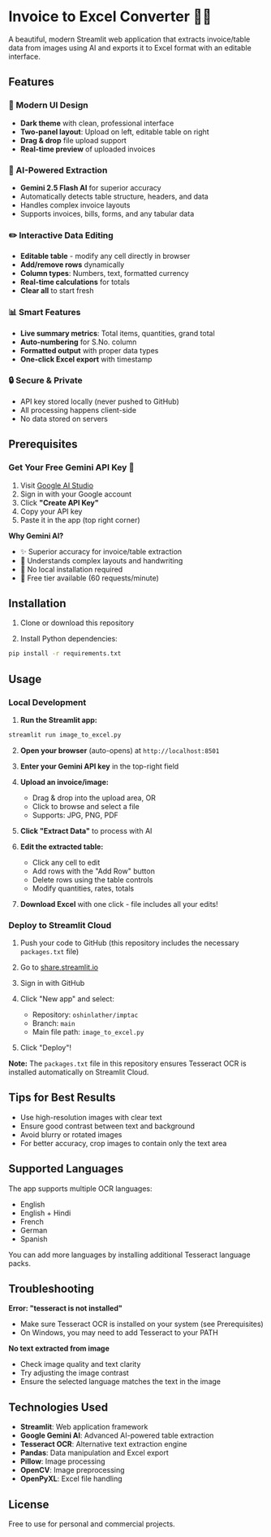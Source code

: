 # Invoice to Excel Converter 📄✨

A beautiful, modern Streamlit web application that extracts invoice/table data from images using AI and exports it to Excel format with an editable interface.

## Features

### 🎨 Modern UI Design
- **Dark theme** with clean, professional interface
- **Two-panel layout**: Upload on left, editable table on right
- **Drag & drop** file upload support
- **Real-time preview** of uploaded invoices

### 🤖 AI-Powered Extraction
- **Gemini 2.5 Flash AI** for superior accuracy
- Automatically detects table structure, headers, and data
- Handles complex invoice layouts
- Supports invoices, bills, forms, and any tabular data

### ✏️ Interactive Data Editing
- **Editable table** - modify any cell directly in browser
- **Add/remove rows** dynamically
- **Column types**: Numbers, text, formatted currency
- **Real-time calculations** for totals
- **Clear all** to start fresh

### 📊 Smart Features
- **Live summary metrics**: Total items, quantities, grand total
- **Auto-numbering** for S.No. column
- **Formatted output** with proper data types
- **One-click Excel export** with timestamp

### 🔒 Secure & Private
- API key stored locally (never pushed to GitHub)
- All processing happens client-side
- No data stored on servers

## Prerequisites

### Get Your Free Gemini API Key 🔑

1. Visit [Google AI Studio](https://aistudio.google.com/app/apikey)
2. Sign in with your Google account
3. Click **"Create API Key"**
4. Copy your API key
5. Paste it in the app (top right corner)

**Why Gemini AI?**
- ✨ Superior accuracy for invoice/table extraction
- 🧠 Understands complex layouts and handwriting
- 🚀 No local installation required
- 💯 Free tier available (60 requests/minute)

## Installation

1. Clone or download this repository

2. Install Python dependencies:
```bash
pip install -r requirements.txt
```

## Usage

### Local Development

1. **Run the Streamlit app:**
```bash
streamlit run image_to_excel.py
```

2. **Open your browser** (auto-opens) at `http://localhost:8501`

3. **Enter your Gemini API key** in the top-right field

4. **Upload an invoice/image:**
   - Drag & drop into the upload area, OR
   - Click to browse and select a file
   - Supports: JPG, PNG, PDF

5. **Click "Extract Data"** to process with AI

6. **Edit the extracted table:**
   - Click any cell to edit
   - Add rows with the "Add Row" button
   - Delete rows using the table controls
   - Modify quantities, rates, totals

7. **Download Excel** with one click - file includes all your edits!

### Deploy to Streamlit Cloud

1. Push your code to GitHub (this repository includes the necessary `packages.txt` file)

2. Go to [share.streamlit.io](https://share.streamlit.io/)

3. Sign in with GitHub

4. Click "New app" and select:
   - Repository: `oshinlather/imptac`
   - Branch: `main`
   - Main file path: `image_to_excel.py`

5. Click "Deploy"!

**Note:** The `packages.txt` file in this repository ensures Tesseract OCR is installed automatically on Streamlit Cloud.

## Tips for Best Results

- Use high-resolution images with clear text
- Ensure good contrast between text and background
- Avoid blurry or rotated images
- For better accuracy, crop images to contain only the text area

## Supported Languages

The app supports multiple OCR languages:
- English
- English + Hindi
- French
- German
- Spanish

You can add more languages by installing additional Tesseract language packs.

## Troubleshooting

**Error: "tesseract is not installed"**
- Make sure Tesseract OCR is installed on your system (see Prerequisites)
- On Windows, you may need to add Tesseract to your PATH

**No text extracted from image**
- Check image quality and text clarity
- Try adjusting the image contrast
- Ensure the selected language matches the text in the image

## Technologies Used

- **Streamlit**: Web application framework
- **Google Gemini AI**: Advanced AI-powered table extraction
- **Tesseract OCR**: Alternative text extraction engine
- **Pandas**: Data manipulation and Excel export
- **Pillow**: Image processing
- **OpenCV**: Image preprocessing
- **OpenPyXL**: Excel file handling

## License

Free to use for personal and commercial projects.

